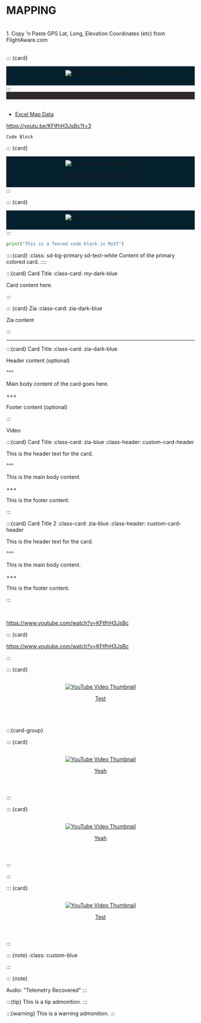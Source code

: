 # MAPPING


<br>
<div class="bg-highlight">
1. Copy 'n Paste GPS Lat, Long, Elevation Coordinates (etc) from FlightAware.com

</div>
<br>


::: {card}
<div class="admonition note" name="html-admonition" style="background: #04202d; padding: 10px; text-align: center;">

  <a href="https://www.youtube.com/watch?v=KFtfhH3JsBc" target="_blank" rel="noopener noreferrer">
    <img src="https://img.youtube.com/vi/KFtfhH3JsBc/maxresdefault.jpg" alt="YouTube Video Thumbnail" />
  </a>

  <u>[](https://www.youtube.com/watch?v=https://www.youtube.com/watch?v=KFtfhH3JsBc)</u>

</div>
:::

<br>
<div style="background-color: #30282f; padding: 10px;">
</div>
<br>

- [Excel Map Data](https://support.microsoft.com/en-us/office/create-a-map-chart-in-excel-f2cfed55-d622-42cd-8ec9-ec8a358b593b)

https://youtu.be/KFtfhH3JsBc?t=3

    Code Block

::: {card}
<div class="admonition note" name="html-admonition" style="background: #04202d; padding: 10px; text-align: center;">

  <a href="https://youtu.be/KFtfhH3JsBc?t=3" target="_blank" rel="noopener noreferrer">
    <img src="https://img.youtube.com/vi/KFtfhH3JsBc/maxresdefault.jpg" alt="YouTube Video Thumbnail" />
  </a>

  <u>[Google Earth Custom GPS Data](https://www.youtube.com/watch?v=https://youtu.be/KFtfhH3JsBc?t=3)</u>

</div>
:::

::: {card}
<div class="admonition note" name="html-admonition" style="background: #04202d; padding: 10px; text-align: center;">

  <a href="https://www.youtube.com/watch?v=KFtfhH3JsBc" target="_blank" rel="noopener noreferrer">
    <img src="https://img.youtube.com/vi/KFtfhH3JsBc/maxresdefault.jpg" alt="YouTube Video Thumbnail" />
  </a>

  <u>[](https://www.youtube.com/watch?v=https://www.youtube.com/watch?v=KFtfhH3JsBc)</u>

</div>
:::

```python
print("This is a fenced code block in MyST")

```

::::{card}
:class: sd-bg-primary sd-text-white
Content of the primary colored card.
::::


:::{card} Card Title
:class-card: my-dark-blue

Card content here.

:::

::: {card} Zia
:class-card: zia-dark-blue

Zia content

:::

---

:::{card} Card Title
:class-card: zia-dark-blue

Header content (optional)

^^^

Main body content of the card goes here.

+++

Footer content (optional)

:::


<div id="special-card-container">

Video

:::{card} Card Title
:class-card: zia-blue
:class-header: custom-card-header

This is the header text for the card.

^^^

This is the main body content.

+++

This is the footer content.

:::

:::{card} Card Title 2
:class-card: zia-blue
:class-header: custom-card-header

This is the header text for the card.

^^^

This is the main body content.

+++

This is the footer content.

:::


</div>

<br>

<div id="Vid-Link">

https://www.youtube.com/watch?v=KFtfhH3JsBc

</div>

::: {card}

https://www.youtube.com/watch?v=KFtfhH3JsBc

:::

::: {card}
<div id=Vid-Link name="Vid-Link" style="padding: 15px 15px 40px 15px; text-align: center;">

<div class="bg-highlight">

  <a href="https://www.youtube.com/watch?v=KFtfhH3JsBc" target="_blank" rel="noopener noreferrer">
    <img src="https://img.youtube.com/vi/KFtfhH3JsBc/maxresdefault.jpg" alt="YouTube Video Thumbnail" />
  </a>

  <u>[Test](https://www.youtube.com/watch?v=https://www.youtube.com/watch?v=KFtfhH3JsBc)</u>

</div>

</div>

 
:::{card-group}

::: {card}
<div id=Vid-Link name="Vid-Link" style="padding: 15px 15px 40px 15px; text-align: center;">

<div class="bg-highlight">

  <a href="https://www.youtube.com/watch?v=KFtfhH3JsBc" target="_blank" rel="noopener noreferrer">
    <img src="https://img.youtube.com/vi/KFtfhH3JsBc/maxresdefault.jpg" alt="YouTube Video Thumbnail" />
  </a>

  <u>[Yeah](https://www.youtube.com/watch?v=KFtfhH3JsBc)</u>

</div>
</div>
:::


::: {card}
<div id=Vid-Link name="Vid-Link" style="padding: 15px 15px 40px 15px; text-align: center;">

<div class="bg-highlight">

  <a href="https://www.youtube.com/watch?v=KFtfhH3JsBc" target="_blank" rel="noopener noreferrer">
    <img src="https://img.youtube.com/vi/KFtfhH3JsBc/maxresdefault.jpg" alt="YouTube Video Thumbnail" />
  </a>

  <u>[Yeah](https://www.youtube.com/watch?v=KFtfhH3JsBc)</u>

</div>
</div>
:::

::: 
<!-- Card Group -->

::: {card}
<div id=Vid-Link name="Vid-Link" style="padding: 15px 15px 40px 15px; text-align: center;">

<div class="bg-highlight">

  <a href="https://www.youtube.com/watch?v=KFtfhH3JsBc" target="_blank" rel="noopener noreferrer">
    <img src="https://img.youtube.com/vi/KFtfhH3JsBc/maxresdefault.jpg" alt="YouTube Video Thumbnail" />
  </a>

  <u>[Test](https://www.youtube.com/watch?v=KFtfhH3JsBc)</u>

</div>

</div>
:::


::: {note}
:class: custom-blue


:::

::: {note}

Audio: "Telemetry Recovered"
:::


:::{tip}
This is a tip admonition.
:::

:::{warning}
This is a warning admonition.
:::
